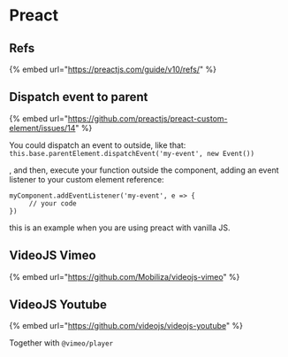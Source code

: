 # Preact

## Refs

{% embed url="https://preactjs.com/guide/v10/refs/" %}

## Dispatch event to parent

{% embed url="https://github.com/preactjs/preact-custom-element/issues/14" %}

You could dispatch an event to outside, like that:  
`this.base.parentElement.dispatchEvent('my-event', new Event())`

, and then, execute your function outside the component, adding an event listener to your custom element reference:

```text
myComponent.addEventListener('my-event', e => {
     // your code 
})
```

this is an example when you are using preact with vanilla JS.

## VideoJS Vimeo

{% embed url="https://github.com/Mobiliza/videojs-vimeo" %}

## VideoJS Youtube

{% embed url="https://github.com/videojs/videojs-youtube" %}

Together with `@vimeo/player`



